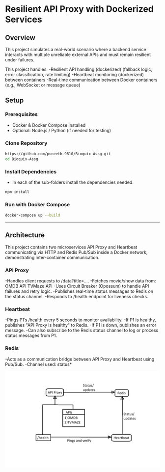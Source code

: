 # Resilient API Proxy with Dockerized Services

## Overview

This project simulates a real-world scenario where a backend service interacts with 
multiple unreliable external APIs and must remain resilient under failures. 

This project handles:
-Resilient API handling (dockerized) (fallback logic, error classification, rate 
limiting) 
-Heartbeat monitoring (dockerized)  between containers 
-Real-time communication between Docker containers (e.g., WebSocket or 
message queue)

## Setup

### Prerequisites

- Docker & Docker Compose installed
- Optional: Node.js / Python (if needed for testing)


### Clone Repository

```bash
https://github.com/puneeth-9810/Bioquix-Assg.git
cd Bioquix-Assg
```

### Install Dependencies

- In each of the sub-folders install the dependencies needed.

```bash
npm install
```

### Run with Docker Compose

```bash
docker-compose up --build
```

---

##  Architecture

This project contains two microservices API Proxy and Heartbeat communicating via HTTP and Redis Pub/Sub inside a Docker network, demonstrating inter-container communication.

### API Proxy

-Handles client requests to /data?title=....
-Fetches movie/show data from:
 OMDB API
 TVMaze API
-Uses Circuit Breaker (Opossum) to handle API failures and retry logic.
-Publishes real-time status messages to Redis on the status channel.
-Responds to /health endpoint for liveness checks.

### Heartbeat

-Pings P1’s /health every 5 seconds to monitor availability.
-If P1 is healthy, publishes "API Proxy is healthy" to Redis.
-If P1 is down, publishes an error message.
-Can also subscribe to the Redis status channel to log or process status messages from P1.

### Redis

-Acts as a communication bridge between API Proxy and Heartbeat using Pub/Sub.
-Channel used: status*

![Flow](images/flow.png)
